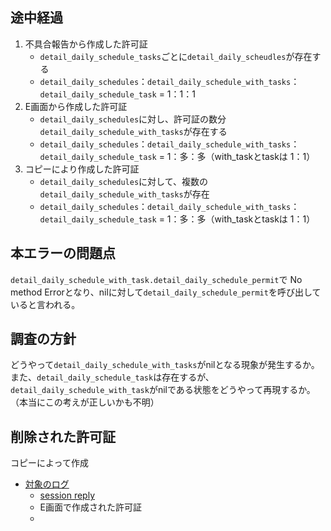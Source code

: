 ## 途中経過
1. 不具合報告から作成した許可証
	- `detail_daily_schedule_tasks`ごとに`detail_daily_scheudles`が存在する
	- `detail_daily_schedules`：`detail_daily_schedule_with_tasks`：`detail_daily_schedule_task` = 1：1：1
2. E画面から作成した許可証
	- `detail_daily_schedules`に対し、許可証の数分`detail_daily_schedule_with_tasks`が存在する
	- `detail_daily_schedules`：`detail_daily_schedule_with_tasks`：`detail_daily_schedule_task` = 1：多：多（with_taskとtaskは 1：1）
3. コピーにより作成した許可証
	- `detail_daily_schedules`に対して、複数の`detail_daily_schedule_with_tasks`が存在
	- `detail_daily_schedules`：`detail_daily_schedule_with_tasks`：`detail_daily_schedule_task` = 1：多：多（with_taskとtaskは 1：1）
## 本エラーの問題点
`detail_daily_schedule_with_task.detail_daily_schedule_permit`で No method Errorとなり、nilに対して`detail_daily_schedule_permit`を呼び出していると言われる。

## 調査の方針
どうやって`detail_daily_schedule_with_tasks`がnilとなる現象が発生するか。
また、`detail_daily_schedule_task`は存在するが、`detail_daily_schedule_with_task`がnilである状態をどうやって再現するか。（本当にこの考えが正しいかも不明）

## 削除された許可証
コピーによって作成
- [対象のログ](https://ap1.datadoghq.com/logs?query=%40controller%3A%22Api%3A%3ADailyMaintenance%3A%3AOffices%3A%3ADailySchedules%3A%3ACopiesController%22%20%40params.targetDetailDailyScheduleTaskId%3A26777&agg_m=count&agg_m_source=base&agg_t=count&cols=%40http.status_code&event=AwAAAZm3IvvzDlDQZwAAABhBWm0zSXdYRUFBQ0pmdEpoWjVrMWtRQWgAAAAkMTE5OWI3YWQtMWM5OC00OGVjLWE4MzctZjVkMjU4ODUxMDhiAACfhg&messageDisplay=inline&refresh_mode=paused&storage=hot&stream_sort=desc&viz=stream&from_ts=1759244400000&to_ts=1759849199999&live=false)
	- [session reply](https://ap1.datadoghq.com/rum/replay/sessions/8519a2a5-e146-4c69-9b29-2fc802f1898f?applicationId=c1f34704-747f-41d2-a93f-69b31d2c9aff&highlightedEventId=AwAAAZm3IvWnbFr6tQAAABhBWm0zSXZtTEFBQ1ZQUy1IR3lLMUl3QUkAAAAkMTE5OWI3YWQtMWQ2My00OTk4LTg0OGMtZDllODE2MDI1YWQxAALPNQ&ts=1759714145703&from=1759714175072)
	- E画面で作成された許可証
	- 


